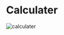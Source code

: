 # Calculater
![calculater](https://user-images.githubusercontent.com/76668077/205749814-4d9d84a7-7adc-439e-ae7c-a11c72c87fde.png)
